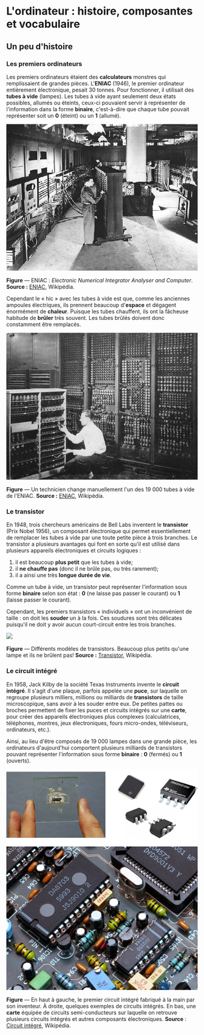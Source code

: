 # L'ordinateur : histoire, composantes et vocabulaire

## Un peu d'histoire

### Les premiers ordinateurs

Les premiers ordinateurs étaient des **calculateurs** monstres qui remplissaient de grandes pièces. L'**ENIAC** \(1946\), le premier ordinateur entièrement électronique, pesait 30 tonnes. Pour fonctionner, il utilisait des **tubes à vide** \(lampes\). Les tubes à vide ayant seulement deux états possibles, allumés ou éteints, ceux-ci pouvaient servir à représenter de l'information dans la forme **binaire**, c'est-à-dire que chaque tube pouvait représenter soit un **0** \(éteint\) ou un **1** \(allumé\).

![](/assets/ENIAC.png)

**Figure** — ENIAC : _Electronic Numerical Integrator Analyser and Computer_. **Source :** [ENIAC](https://fr.wikipedia.org/wiki/ENIAC "Lien vers l&apos;article « ENIAC » sur Wikipédia"), Wikipédia.

Cependant le « hic » avec les tubes à vide est que, comme les anciennes ampoules électriques, ils prennent beaucoup d'**espace** et dégagent énormément de **chaleur**. Puisque les tubes chauffent, ils ont la fâcheuse habitude de **brûler** très souvent. Les tubes brûlés doivent donc constamment être remplacés.

![](/assets/ENIAC-technicien.png)

**Figure** — Un technicien change manuellement l'un des 19 000 tubes à vide de l'ENIAC. **Source :** [ENIAC](https://fr.wikipedia.org/wiki/ENIAC "Lien vers l&apos;article « ENIAC » sur Wikipédia"), Wikipédia.

### Le transistor

En 1948, trois chercheurs américains de Bell Labs inventent le **transistor** \(Prix Nobel 1956\), un composant électronique qui permet essentiellement de remplacer les tubes à vide par une toute petite pièce à trois branches. Le transistor a plusieurs avantages qui font en sorte qu'il est utilisé dans plusieurs appareils électroniques et circuits logiques :

1. il est beaucoup **plus petit** que les tubes à vide;
2. il **ne chauffe pas** \(donc il ne brûle pas, ou très rarement\);
3. il a ainsi une très **longue durée de vie**.

Comme un tube à vide, un transistor peut représenter l'information sous forme **binaire** selon son état : **0** \(ne laisse pas passer le courant\) ou **1** \(laisse passer le courant\).

Cependant, les premiers transistors « individuels » ont un inconvénient de taille : on doit les **souder** un à la fois. Ces soudures sont très délicates puisqu'il ne doit y avoir aucun court-circuit entre les trois branches.

![](https://upload.wikimedia.org/wikipedia/commons/thumb/5/5a/Transistors.agr.jpg/800px-Transistors.agr.jpg)

**Figure** — Différents modèles de transistors. Beaucoup plus petits qu'une lampe et ils ne brûlent pas! **Source :** [Transistor](https://fr.wikipedia.org/wiki/Transistor "Lien vers l&apos;article « Transistor » sur Wikipédia"), Wikipédia.

### Le circuit intégré

En 1958, Jack Kilby de la société Texas Instruments invente le **circuit intégré**. Il s'agit d'une plaque, parfois appelée une **puce**, sur laquelle on regroupe plusieurs milliers, millions ou milliards de **transistors** de taille microscopique, sans avoir à les souder entre eux. De petites pattes ou broches permettent de fixer les puces et circuits intégrés sur une **carte**, pour créer des appareils électroniques plus complexes \(calculatrices, téléphones, montres, jeux électroniques, fours micro-ondes, téléviseurs, ordinateurs, etc.\).

Ainsi, au lieu d'être composés de 19 000 lampes dans une grande pièce, les ordinateurs d'aujourd'hui comportent plusieurs milliards de transistors pouvant représenter l'information sous forme **binaire** : **0** \(fermés\) ou **1** \(ouverts\).

![](/assets/circuit-integre.png)

**Figure** — En haut à gauche, le premier circuit intégré fabriqué à la main par son inventeur. À droite, quelques exemples de circuits intégrés. En bas, une **carte** équipée de circuits semi-conducteurs sur laquelle on retrouve plusieurs circuits intégrés et autres composants électroniques. **Source** : [Circuit intégré](https://fr.wikipedia.org/wiki/Circuit_intégré "Lien vers l&apos;article « Circuit intégré » sur Wikipédia"), Wikipédia.

